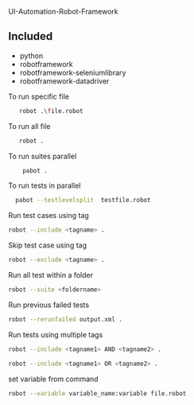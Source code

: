 UI-Automation-Robot-Framework

## Included
* python
* robotframework
* robotframework-seleniumlibrary
* robotframework-datadriver


To run specific file 

```bash
   robot .\file.robot 
```

To run all file 

```bash
   robot .
```

To run suites parallel

```bash
    pabot .
```

To run tests in parallel

```bash
  pabot --testlevelsplit  testfile.robot
```

Run test cases using tag

```bash
robot --include <tagname> .
```
Skip test case using tag

```bash
robot --exclude <tagname> .
```
Run all test within a folder

```bash
robot --suite <foldername>
```

Run previous failed tests

```bash
robot --rerunfailed output.xml .
```
Run tests using multiple tags

```bash
robot --include <tagname1> AND <tagname2> .
```
```bash
robot --include <tagname1> OR <tagname2> .
```
set variable from command

```bash
robot --variable variable_name:variable file.robot
```